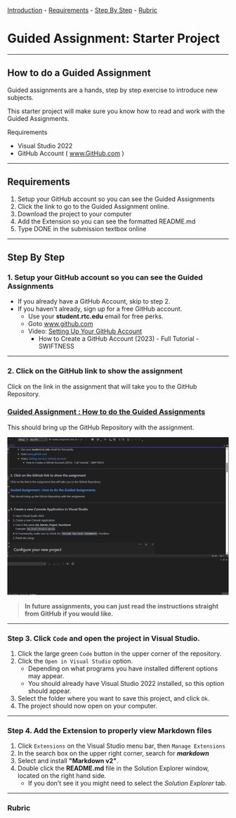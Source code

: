 [Introduction](#intro) - [Requirements](#requirements) - [Step By Step](#step-by-step) - [Rubric](#rubric)

# Guided Assignment: Starter Project

---

<a id="intro"></a>

## How to do a Guided Assignment

Guided assignments are a hands, step by step exercise to introduce new subjects.

This starter project will make sure you know how to read and work with the Guided Assignments.

Requirements
- Visual Studio 2022
- GitHub Account ( www.GitHub.com )

---

<a id="requirements"></a>
## Requirements

1. Setup your GitHub account so you can see the Guided Assignments
2. Click the link to go to the Guided Assignment online.
3. Download the project to your computer
4. Add the Extension so you can see the formatted README.md
5. Type DONE in the submission textbox online

---

<a id="step-by-step"></a>
## Step By Step

### 1. Setup your GitHub account so you can see the Guided Assignments

- If you already have a GitHub Account, skip to step 2.
- If you haven't already, sign up for a free GitHub account.
    - Use your **student.rtc.edu** email for free perks.
	- Goto www.github.com
    - Video: [Setting Up Your GitHub Account](https://www.youtube.com/watch?v=Gn3w1UvTx0A)
    	- How to Create a GitHub Account (2023) - Full Tutorial - SWIFTNESS

---

### 2. Click on the GitHub link to show the assignment

Click on the link in the assignment that will take you to the GitHub Repository.

### [Guided Assignment : How to do the Guided Assignments](https://github.com/WCramRTC/Guided_Assignment_How_To)

This should bring up the GitHub Repository with the assignment.

![Click To Show Project](Images/ClickToShowProject.gif)

> **In future assignments, you can just read the instructions straight from GitHub if you would like.**


---
### Step 3. Click `Code` and open the project in Visual Studio.

1. Click the large green `Code` button in the upper corner of the repository.
2. Click the `Open in Visual Studio` option.
    - Depending on what programs you have installed different options may appear.
    - You should already have Visual Studio 2022 installed, so this option should appear.
3. Select the folder where you want to save this project, and click `Ok`.
4. The project should now open on your computer.



---

### Step 4. Add the Extension to properly view Markdown files

1. Click `Extensions` on the Visual Studio menu bar, then `Manage Extensions`
2. In the search box on the upper right corner, search for ***markdown***
3. Select and install **"Markdown v2"**.
4. Double click the **README.md** file in the Solution Explorer window, located on the right hand side.
    - If you don't see it you might need to select the *Solution Explorer* tab.


---

<a id="rubric"></a>
### Rubric